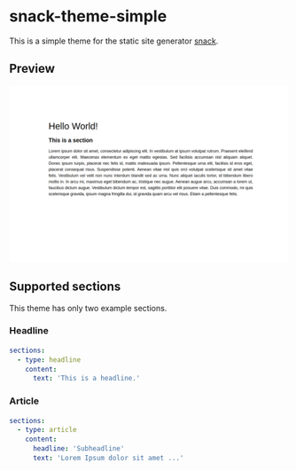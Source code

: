 # snack-theme-simple
This is a simple theme for the static site generator [snack](https://github.com/bytehunger/snack).

## Preview
![Preview](./.meta/preview.png)

## Supported sections
This theme has only two example sections.

### Headline
``` yaml
sections:
  - type: headline
    content:
      text: 'This is a headline.'
```

### Article
``` yaml
sections:
  - type: article
    content:
      headline: 'Subheadline'
      text: 'Lorem Ipsum dolor sit amet ...'
```
